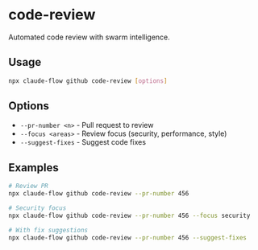 # code-review

Automated code review with swarm intelligence.

## Usage
```bash
npx claude-flow github code-review [options]
```

## Options
- `--pr-number <n>` - Pull request to review
- `--focus <areas>` - Review focus (security, performance, style)
- `--suggest-fixes` - Suggest code fixes

## Examples
```bash
# Review PR
npx claude-flow github code-review --pr-number 456

# Security focus
npx claude-flow github code-review --pr-number 456 --focus security

# With fix suggestions
npx claude-flow github code-review --pr-number 456 --suggest-fixes
```
